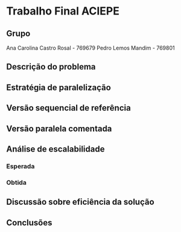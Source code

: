 # Trabalho Final ACIEPE

## Grupo
Ana Carolina Castro Rosal - 769679
Pedro Lemos Mandim - 769801

## Descrição do problema
## Estratégia de paralelização
## Versão sequencial de referência
## Versão paralela comentada
## Análise de escalabilidade
### Esperada
### Obtida
## Discussão sobre eficiência da solução
## Conclusões
